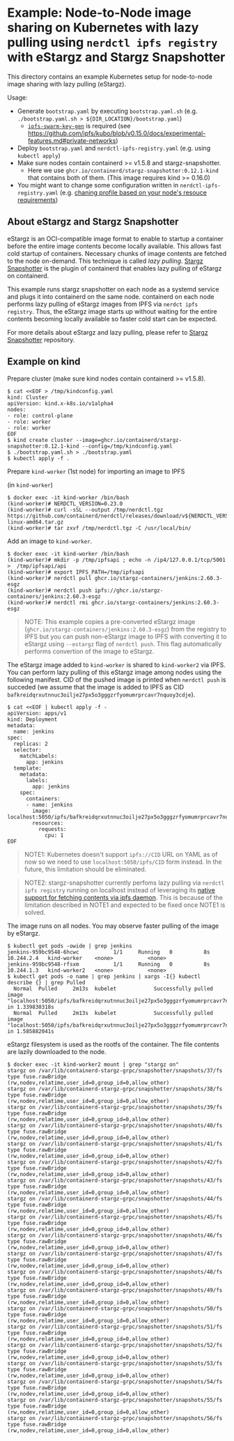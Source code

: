 # Example: Node-to-Node image sharing on Kubernetes with lazy pulling using `nerdctl ipfs registry` with eStargz and Stargz Snapshotter

This directory contains an example Kubernetes setup for node-to-node image sharing with lazy pulling (eStargz).

Usage:
- Generate `bootstrap.yaml` by executing `bootstrap.yaml.sh` (e.g. `./bootstrap.yaml.sh > ${DIR_LOCATION}/bootstrap.yaml`)
  - [`ipfs-swarm-key-gen`](https://github.com/Kubuxu/go-ipfs-swarm-key-gen) is required (see https://github.com/ipfs/kubo/blob/v0.15.0/docs/experimental-features.md#private-networks)
- Deploy `bootstrap.yaml` and `nerdctl-ipfs-registry.yaml` (e.g. using `kubectl apply`)
- Make sure nodes contain containerd >= v1.5.8 and stargz-snapshotter.
  - Here we use `ghcr.io/containerd/stargz-snapshotter:0.12.1-kind` that contains both of them. (This image requires kind >= 0.16.0)
- You might want to change some configuration written in `nerdctl-ipfs-registry.yaml` (e.g. [chaning profile based on your node's resouce requirements](https://docs.ipfs.tech/how-to/default-profile/#available-profiles))

## About eStargz and Stargz Snapshotter

eStargz is an OCI-compatible image format to enable to startup a container before the entire image contents become locally available.
This allows fast cold startup of containers.
Necessary chunks of image contents are fetched to the node on-demand.
This technique is called *lazy pulling*.
[Stargz Snapshotter](https://github.com/containerd/stargz-snapshotter) is the plugin of containerd that enables lazy pulling of eStargz on containerd.

This example runs stargz snapshotter on each node as a systemd service and plugs it into containerd on the same node.
containerd on each node performs lazy pulling of eStargz images from IPFS via `nerdct ipfs registry`.
Thus, the eStargz image starts up without waiting for the entire contents becoming locally available so faster cold start can be expected.

For more details about eStargz and lazy pulling, please refer to [Stargz Snapshotter](https://github.com/containerd/stargz-snapshotter) repository.

## Example on kind

Prepare cluster (make sure kind nodes contain containerd >= v1.5.8).

```console
$ cat <<EOF > /tmp/kindconfig.yaml
kind: Cluster
apiVersion: kind.x-k8s.io/v1alpha4
nodes:
- role: control-plane
- role: worker
- role: worker
EOF
$ kind create cluster --image=ghcr.io/containerd/stargz-snapshotter:0.12.1-kind --config=/tmp/kindconfig.yaml
$ ./bootstrap.yaml.sh > ./bootstrap.yaml
$ kubectl apply -f .
```

Prepare `kind-worker` (1st node) for importing an image to IPFS

(in `kind-worker`)

```console
$ docker exec -it kind-worker /bin/bash
(kind-worker)# NERDCTL_VERSION=0.23.0
(kind-worker)# curl -sSL --output /tmp/nerdctl.tgz https://github.com/containerd/nerdctl/releases/download/v${NERDCTL_VERSION}/nerdctl-${NERDCTL_VERSION}-linux-amd64.tar.gz
(kind-worker)# tar zxvf /tmp/nerdctl.tgz -C /usr/local/bin/
```

Add an image to `kind-worker`.

```console
$ docker exec -it kind-worker /bin/bash
(kind-worker)# mkdir -p /tmp/ipfsapi ; echo -n /ip4/127.0.0.1/tcp/5001 >  /tmp/ipfsapi/api
(kind-worker)# export IPFS_PATH=/tmp/ipfsapi
(kind-worker)# nerdctl pull ghcr.io/stargz-containers/jenkins:2.60.3-esgz
(kind-worker)# nerdctl push ipfs://ghcr.io/stargz-containers/jenkins:2.60.3-esgz
(kind-worker)# nerdctl rmi ghcr.io/stargz-containers/jenkins:2.60.3-esgz
```

> NOTE: This example copies a pre-converted eStargz image (`ghcr.io/stargz-containers/jenkins:2.60.3-esgz`) from the registry to IPFS but you can push non-eStargz image to IPFS with converting it to eStargz using `--estargz` flag of `nerdctl push`. This flag automatically performs convertion of the image to eStargz.

The eStargz image added to `kind-worker` is shared to `kind-worker2` via IPFS.
You can perform lazy pulling of this eStargz image among nodes using the following manifest.
CID of the pushed image is printed when `nerdctl push` is succeded (we assume that the image is added to IPFS as CID `bafkreidqrxutnnuc3oilje27px5o3gggzrfyomumrprcavr7nquoy3cdje`).


```console
$ cat <<EOF | kubectl apply -f -
apiVersion: apps/v1
kind: Deployment
metadata:
  name: jenkins
spec:
  replicas: 2
  selector:
    matchLabels:
      app: jenkins
  template:
    metadata:
      labels:
        app: jenkins
    spec:
      containers:
      - name: jenkins
        image: localhost:5050/ipfs/bafkreidqrxutnnuc3oilje27px5o3gggzrfyomumrprcavr7nquoy3cdje
        resources:
          requests:
            cpu: 1
EOF
```

> NOTE1: Kubernetes doesn't support `ipfs://CID` URL on YAML as of now so we need to use `localhost:5050/ipfs/CID` form instead. In the future, this limitation should be eliminated.

> NOTE2: stargz-snapshotter currently perfoms lazy pulling via `nerdctl ipfs registry` running on localhost instead of leveraging its [native support for fetching contents via ipfs daemon](https://github.com/containerd/stargz-snapshotter/blob/v0.12.0/docs/ipfs.md). This is because of the limitation described in NOTE1 and expected to be fixed once NOTE1 is solved.

The image runs on all nodes.
You may observe faster pulling of the image by eStargz.

```console
$ kubectl get pods -owide | grep jenkins
jenkins-959bc9548-6hcwc           1/1     Running   0          8s     10.244.2.4   kind-worker    <none>           <none>
jenkins-959bc9548-rfsxm           1/1     Running   0          8s     10.244.1.3   kind-worker2   <none>           <none>
$ kubectl get pods -o name | grep jenkins | xargs -I{} kubectl describe {} | grep Pulled
  Normal  Pulled     2m13s  kubelet            Successfully pulled image "localhost:5050/ipfs/bafkreidqrxutnnuc3oilje27px5o3gggzrfyomumrprcavr7nquoy3cdje" in 1.339830318s
  Normal  Pulled     2m13s  kubelet            Successfully pulled image "localhost:5050/ipfs/bafkreidqrxutnnuc3oilje27px5o3gggzrfyomumrprcavr7nquoy3cdje" in 1.585882041s
```

eStargz filesystem is used as the rootfs of the container.
The file contents are lazily downloaded to the node.

```console
$ docker exec -it kind-worker2 mount | grep "stargz on"
stargz on /var/lib/containerd-stargz-grpc/snapshotter/snapshots/37/fs type fuse.rawBridge (rw,nodev,relatime,user_id=0,group_id=0,allow_other)
stargz on /var/lib/containerd-stargz-grpc/snapshotter/snapshots/38/fs type fuse.rawBridge (rw,nodev,relatime,user_id=0,group_id=0,allow_other)
stargz on /var/lib/containerd-stargz-grpc/snapshotter/snapshots/39/fs type fuse.rawBridge (rw,nodev,relatime,user_id=0,group_id=0,allow_other)
stargz on /var/lib/containerd-stargz-grpc/snapshotter/snapshots/40/fs type fuse.rawBridge (rw,nodev,relatime,user_id=0,group_id=0,allow_other)
stargz on /var/lib/containerd-stargz-grpc/snapshotter/snapshots/41/fs type fuse.rawBridge (rw,nodev,relatime,user_id=0,group_id=0,allow_other)
stargz on /var/lib/containerd-stargz-grpc/snapshotter/snapshots/42/fs type fuse.rawBridge (rw,nodev,relatime,user_id=0,group_id=0,allow_other)
stargz on /var/lib/containerd-stargz-grpc/snapshotter/snapshots/43/fs type fuse.rawBridge (rw,nodev,relatime,user_id=0,group_id=0,allow_other)
stargz on /var/lib/containerd-stargz-grpc/snapshotter/snapshots/44/fs type fuse.rawBridge (rw,nodev,relatime,user_id=0,group_id=0,allow_other)
stargz on /var/lib/containerd-stargz-grpc/snapshotter/snapshots/45/fs type fuse.rawBridge (rw,nodev,relatime,user_id=0,group_id=0,allow_other)
stargz on /var/lib/containerd-stargz-grpc/snapshotter/snapshots/46/fs type fuse.rawBridge (rw,nodev,relatime,user_id=0,group_id=0,allow_other)
stargz on /var/lib/containerd-stargz-grpc/snapshotter/snapshots/47/fs type fuse.rawBridge (rw,nodev,relatime,user_id=0,group_id=0,allow_other)
stargz on /var/lib/containerd-stargz-grpc/snapshotter/snapshots/48/fs type fuse.rawBridge (rw,nodev,relatime,user_id=0,group_id=0,allow_other)
stargz on /var/lib/containerd-stargz-grpc/snapshotter/snapshots/49/fs type fuse.rawBridge (rw,nodev,relatime,user_id=0,group_id=0,allow_other)
stargz on /var/lib/containerd-stargz-grpc/snapshotter/snapshots/50/fs type fuse.rawBridge (rw,nodev,relatime,user_id=0,group_id=0,allow_other)
stargz on /var/lib/containerd-stargz-grpc/snapshotter/snapshots/51/fs type fuse.rawBridge (rw,nodev,relatime,user_id=0,group_id=0,allow_other)
stargz on /var/lib/containerd-stargz-grpc/snapshotter/snapshots/52/fs type fuse.rawBridge (rw,nodev,relatime,user_id=0,group_id=0,allow_other)
stargz on /var/lib/containerd-stargz-grpc/snapshotter/snapshots/53/fs type fuse.rawBridge (rw,nodev,relatime,user_id=0,group_id=0,allow_other)
stargz on /var/lib/containerd-stargz-grpc/snapshotter/snapshots/54/fs type fuse.rawBridge (rw,nodev,relatime,user_id=0,group_id=0,allow_other)
stargz on /var/lib/containerd-stargz-grpc/snapshotter/snapshots/55/fs type fuse.rawBridge (rw,nodev,relatime,user_id=0,group_id=0,allow_other)
stargz on /var/lib/containerd-stargz-grpc/snapshotter/snapshots/56/fs type fuse.rawBridge (rw,nodev,relatime,user_id=0,group_id=0,allow_other)
```
